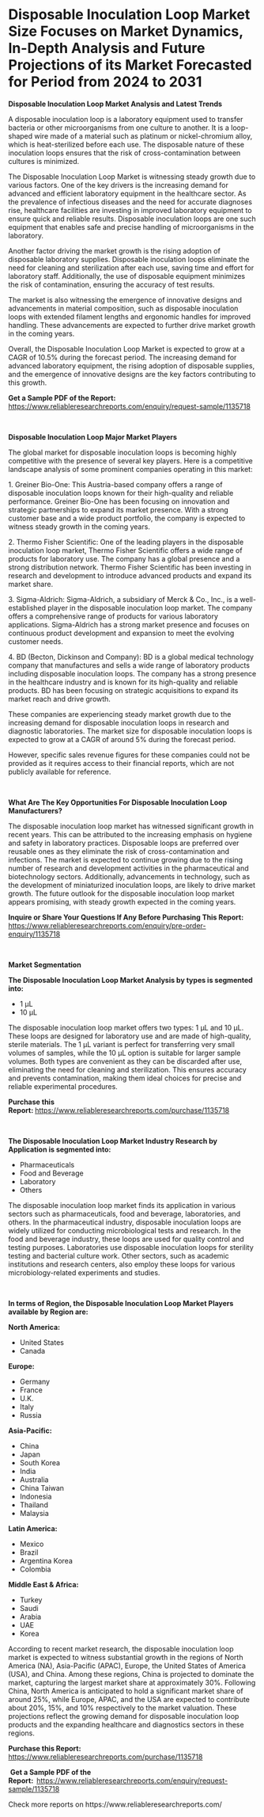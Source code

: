 <p><h1>Disposable Inoculation Loop Market Size Focuses on Market Dynamics, In-Depth Analysis and Future Projections of its Market Forecasted for Period from 2024 to 2031</h1></p><p><strong>Disposable Inoculation Loop Market Analysis and Latest Trends</strong></p>
<p><p>A disposable inoculation loop is a laboratory equipment used to transfer bacteria or other microorganisms from one culture to another. It is a loop-shaped wire made of a material such as platinum or nickel-chromium alloy, which is heat-sterilized before each use. The disposable nature of these inoculation loops ensures that the risk of cross-contamination between cultures is minimized.</p><p>The Disposable Inoculation Loop Market is witnessing steady growth due to various factors. One of the key drivers is the increasing demand for advanced and efficient laboratory equipment in the healthcare sector. As the prevalence of infectious diseases and the need for accurate diagnoses rise, healthcare facilities are investing in improved laboratory equipment to ensure quick and reliable results. Disposable inoculation loops are one such equipment that enables safe and precise handling of microorganisms in the laboratory.</p><p>Another factor driving the market growth is the rising adoption of disposable laboratory supplies. Disposable inoculation loops eliminate the need for cleaning and sterilization after each use, saving time and effort for laboratory staff. Additionally, the use of disposable equipment minimizes the risk of contamination, ensuring the accuracy of test results.</p><p>The market is also witnessing the emergence of innovative designs and advancements in material composition, such as disposable inoculation loops with extended filament lengths and ergonomic handles for improved handling. These advancements are expected to further drive market growth in the coming years.</p><p>Overall, the Disposable Inoculation Loop Market is expected to grow at a CAGR of 10.5% during the forecast period. The increasing demand for advanced laboratory equipment, the rising adoption of disposable supplies, and the emergence of innovative designs are the key factors contributing to this growth.</p></p>
<p><strong>Get a Sample PDF of the Report:&nbsp;</strong> <a href="https://www.reliableresearchreports.com/enquiry/request-sample/1135718">https://www.reliableresearchreports.com/enquiry/request-sample/1135718</a></p>
<p>&nbsp;</p>
<p><strong>Disposable Inoculation Loop Major Market Players</strong></p>
<p><p>The global market for disposable inoculation loops is becoming highly competitive with the presence of several key players. Here is a competitive landscape analysis of some prominent companies operating in this market:</p><p>1. Greiner Bio-One: This Austria-based company offers a range of disposable inoculation loops known for their high-quality and reliable performance. Greiner Bio-One has been focusing on innovation and strategic partnerships to expand its market presence. With a strong customer base and a wide product portfolio, the company is expected to witness steady growth in the coming years.</p><p>2. Thermo Fisher Scientific: One of the leading players in the disposable inoculation loop market, Thermo Fisher Scientific offers a wide range of products for laboratory use. The company has a global presence and a strong distribution network. Thermo Fisher Scientific has been investing in research and development to introduce advanced products and expand its market share.</p><p>3. Sigma-Aldrich: Sigma-Aldrich, a subsidiary of Merck & Co., Inc., is a well-established player in the disposable inoculation loop market. The company offers a comprehensive range of products for various laboratory applications. Sigma-Aldrich has a strong market presence and focuses on continuous product development and expansion to meet the evolving customer needs.</p><p>4. BD (Becton, Dickinson and Company): BD is a global medical technology company that manufactures and sells a wide range of laboratory products including disposable inoculation loops. The company has a strong presence in the healthcare industry and is known for its high-quality and reliable products. BD has been focusing on strategic acquisitions to expand its market reach and drive growth.</p><p>These companies are experiencing steady market growth due to the increasing demand for disposable inoculation loops in research and diagnostic laboratories. The market size for disposable inoculation loops is expected to grow at a CAGR of around 5% during the forecast period.</p><p>However, specific sales revenue figures for these companies could not be provided as it requires access to their financial reports, which are not publicly available for reference.</p></p>
<p>&nbsp;</p>
<p><strong>What Are The Key Opportunities For Disposable Inoculation Loop Manufacturers?</strong></p>
<p><p>The disposable inoculation loop market has witnessed significant growth in recent years. This can be attributed to the increasing emphasis on hygiene and safety in laboratory practices. Disposable loops are preferred over reusable ones as they eliminate the risk of cross-contamination and infections. The market is expected to continue growing due to the rising number of research and development activities in the pharmaceutical and biotechnology sectors. Additionally, advancements in technology, such as the development of miniaturized inoculation loops, are likely to drive market growth. The future outlook for the disposable inoculation loop market appears promising, with steady growth expected in the coming years.</p></p>
<p><strong>Inquire or Share Your Questions If Any Before Purchasing This Report:</strong> <a href="https://www.reliableresearchreports.com/enquiry/pre-order-enquiry/1135718">https://www.reliableresearchreports.com/enquiry/pre-order-enquiry/1135718</a></p>
<p>&nbsp;</p>
<p><strong>Market Segmentation</strong></p>
<p><strong>The Disposable Inoculation Loop Market Analysis by types is segmented into:</strong></p>
<p><ul><li>1 µL</li><li>10 µL</li></ul></p>
<p><p>The disposable inoculation loop market offers two types: 1 µL and 10 µL. These loops are designed for laboratory use and are made of high-quality, sterile materials. The 1 µL variant is perfect for transferring very small volumes of samples, while the 10 µL option is suitable for larger sample volumes. Both types are convenient as they can be discarded after use, eliminating the need for cleaning and sterilization. This ensures accuracy and prevents contamination, making them ideal choices for precise and reliable experimental procedures.</p></p>
<p><strong>Purchase this Report:&nbsp;</strong><a href="https://www.reliableresearchreports.com/purchase/1135718">https://www.reliableresearchreports.com/purchase/1135718</a></p>
<p>&nbsp;</p>
<p><strong>The Disposable Inoculation Loop Market Industry Research by Application is segmented into:</strong></p>
<p><ul><li>Pharmaceuticals</li><li>Food and Beverage</li><li>Laboratory</li><li>Others</li></ul></p>
<p><p>The disposable inoculation loop market finds its application in various sectors such as pharmaceuticals, food and beverage, laboratories, and others. In the pharmaceutical industry, disposable inoculation loops are widely utilized for conducting microbiological tests and research. In the food and beverage industry, these loops are used for quality control and testing purposes. Laboratories use disposable inoculation loops for sterility testing and bacterial culture work. Other sectors, such as academic institutions and research centers, also employ these loops for various microbiology-related experiments and studies.</p></p>
<p>&nbsp;</p>
<p><strong>In terms of Region, the Disposable Inoculation Loop Market Players available by Region are:</strong></p>
<p>
    <p> <strong> North America: </strong>
        <ul>
            <li>United States</li>
            <li>Canada</li>
        </ul>
        </p> 
    <p> <strong> Europe: </strong>
        <ul>
            <li>Germany</li>
            <li>France</li>
            <li>U.K.</li>
            <li>Italy</li>
            <li>Russia</li>
        </ul>
        </p> 
    <p> <strong> Asia-Pacific: </strong>
        <ul>
            <li>China</li>
            <li>Japan</li>
            <li>South Korea</li>
            <li>India</li>
            <li>Australia</li>
            <li>China Taiwan</li>
            <li>Indonesia</li>
            <li>Thailand</li>
            <li>Malaysia</li>
        </ul>
        </p> 
    <p> <strong> Latin America: </strong>
        <ul>
            <li>Mexico</li>
            <li>Brazil</li>
            <li>Argentina Korea</li>
            <li>Colombia</li>
        </ul>
        </p> 
    <p> <strong> Middle East & Africa: </strong>
        <ul>
            <li>Turkey</li>
            <li>Saudi</li>
            <li>Arabia</li>
            <li>UAE</li>
            <li>Korea</li>
        </ul>
    </p>
    </p>
<p><p>According to recent market research, the disposable inoculation loop market is expected to witness substantial growth in the regions of North America (NA), Asia-Pacific (APAC), Europe, the United States of America (USA), and China. Among these regions, China is projected to dominate the market, capturing the largest market share at approximately 30%. Following China, North America is anticipated to hold a significant market share of around 25%, while Europe, APAC, and the USA are expected to contribute about 20%, 15%, and 10% respectively to the market valuation. These projections reflect the growing demand for disposable inoculation loop products and the expanding healthcare and diagnostics sectors in these regions.</p></p>
<p><strong>Purchase this Report: </strong><a href="https://www.reliableresearchreports.com/purchase/1135718">https://www.reliableresearchreports.com/purchase/1135718</a></p>
<p>&nbsp;<strong>Get a Sample PDF of the Report:&nbsp;&nbsp;</strong><a href="https://www.reliableresearchreports.com/enquiry/request-sample/1135718">https://www.reliableresearchreports.com/enquiry/request-sample/1135718</a></p>
<p><strong></strong></p>
<p>Check more reports on https://www.reliableresearchreports.com/</p>